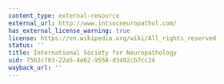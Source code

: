 ```yaml
---
content_type: external-resource
external_url: http://www.intsocneuropathol.com/
has_external_license_warning: true
license: https://en.wikipedia.org/wiki/All_rights_reserved
status: ''
title: International Society for Neuropathology
uid: 75b2c703-22a5-4e62-9558-d3492cb7cc24
wayback_url: ''
---
```

